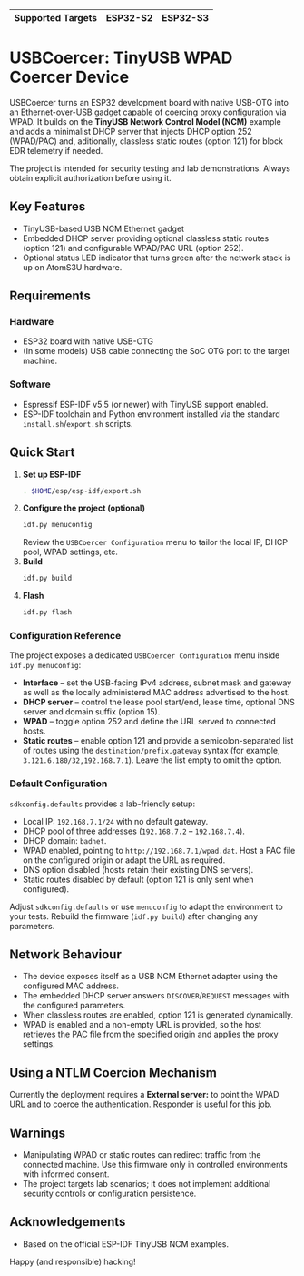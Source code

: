 | Supported Targets | ESP32-S2 | ESP32-S3 |
| ----------------- | -------- | -------- |

# USBCoercer: TinyUSB WPAD Coercer Device

USBCoercer turns an ESP32 development board with native USB-OTG into an Ethernet-over-USB gadget capable of coercing proxy configuration via WPAD. It builds on the **TinyUSB Network Control Model (NCM)** example and adds a minimalist DHCP server that injects DHCP option 252 (WPAD/PAC) and, aditionally, classless static routes (option 121) for block EDR telemetry if needed.

The project is intended for security testing and lab demonstrations. Always obtain explicit authorization before using it.

## Key Features

- TinyUSB-based USB NCM Ethernet gadget
- Embedded DHCP server providing optional classless static routes (option 121) and configurable WPAD/PAC URL (option 252).
- Optional status LED indicator that turns green after the network stack is up on AtomS3U hardware.

## Requirements

### Hardware

- ESP32 board with native USB-OTG
- (In some models) USB cable connecting the SoC OTG port to the target machine.
  
### Software

- Espressif ESP-IDF v5.5 (or newer) with TinyUSB support enabled.
- ESP-IDF toolchain and Python environment installed via the standard `install.sh`/`export.sh` scripts.

## Quick Start

1. **Set up ESP-IDF**
   ```bash
   . $HOME/esp/esp-idf/export.sh
   ```
2. **Configure the project (optional)**
   ```bash
   idf.py menuconfig
   ```
   Review the `USBCoercer Configuration` menu to tailor the local IP, DHCP pool, WPAD settings, etc.
3. **Build**
   ```bash
   idf.py build
   ```
4. **Flash**
   ```bash
   idf.py flash
   ```

### Configuration Reference

The project exposes a dedicated `USBCoercer Configuration` menu inside
`idf.py menuconfig`:

- **Interface** – set the USB-facing IPv4 address, subnet mask and gateway as
  well as the locally administered MAC address advertised to the host.
- **DHCP server** – control the lease pool start/end, lease time, optional DNS
  server and domain suffix (option 15).
- **WPAD** – toggle option 252 and define the URL served to connected hosts.
- **Static routes** – enable option 121 and provide a semicolon-separated list
  of routes using the `destination/prefix,gateway` syntax (for example,
  `3.121.6.180/32,192.168.7.1`). Leave the list empty to omit the option.

### Default Configuration

`sdkconfig.defaults` provides a lab-friendly setup:

- Local IP: `192.168.7.1/24` with no default gateway.
- DHCP pool of three addresses (`192.168.7.2` – `192.168.7.4`).
- DHCP domain: `badnet`.
- WPAD enabled, pointing to `http://192.168.7.1/wpad.dat`. Host a PAC file on
  the configured origin or adapt the URL as required.
- DNS option disabled (hosts retain their existing DNS servers).
- Static routes disabled by default (option 121 is only sent when configured).

Adjust `sdkconfig.defaults` or use `menuconfig` to adapt the environment to your tests. Rebuild the firmware (`idf.py build`) after changing any parameters.

## Network Behaviour

- The device exposes itself as a USB NCM Ethernet adapter using the configured MAC address.
- The embedded DHCP server answers `DISCOVER`/`REQUEST` messages with the configured parameters.
- When classless routes are enabled, option 121 is generated dynamically.
- WPAD is enabled and a non-empty URL is provided, so the host retrieves the PAC file from the specified origin and applies the proxy settings.

## Using a NTLM Coercion Mechanism

Currently the deployment requires a **External server:** to point the WPAD URL and to coerce the authentication. Responder is useful for this job. 

## Warnings

- Manipulating WPAD or static routes can redirect traffic from the connected machine. Use this firmware only in controlled environments with informed consent.
- The project targets lab scenarios; it does not implement additional security controls or configuration persistence.

## Acknowledgements

- Based on the official ESP-IDF TinyUSB NCM examples.

Happy (and responsible) hacking!
